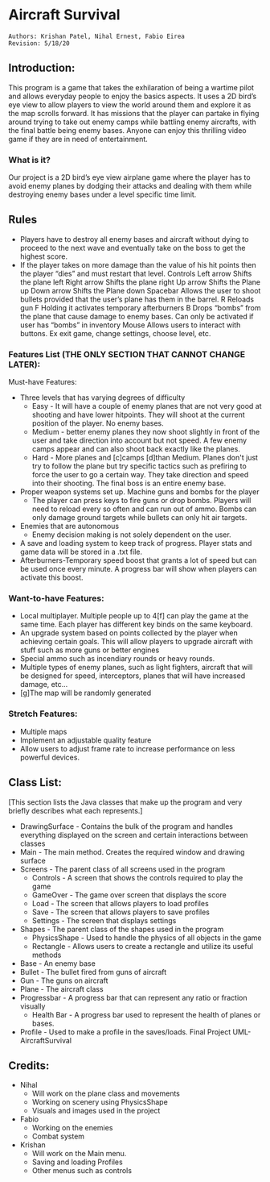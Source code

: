 # Aircraft Survival
```
Authors: Krishan Patel, Nihal Ernest, Fabio Eirea
Revision: 5/18/20
```

## Introduction: 
This program is a game that takes the exhilaration of being a wartime pilot and allows everyday people to enjoy the basics aspects. It uses a 2D bird’s eye view to allow players to view the world around them and explore it as the map scrolls forward. It has missions that the player can partake in flying around trying to take out enemy camps while battling enemy aircrafts, with the final battle being enemy bases. Anyone can enjoy this thrilling video game if they are in need of entertainment.


### What is it?
Our project is a 2D bird’s eye view airplane game where the player has to avoid enemy planes by dodging their attacks and dealing with them while destroying enemy bases under a level specific time limit.


## Rules
* Players have to destroy all enemy bases and aircraft without dying to proceed to the next wave and eventually take on the boss to get the highest score.
* If the player takes on more damage than the value of his hit points then the player “dies” and must restart that level. 
Controls
	Left arrow
	Shifts the plane left
	Right arrow
	Shifts the plane right
	Up arrow
	Shifts the Plane up
	Down arrow
	Shifts the Plane down
	Spacebar
	Allows the user to shoot bullets provided that the user’s plane has them in the barrel.
	R
	Reloads gun
	F
	Holding it activates temporary afterburners
	B
	Drops “bombs” from the plane that cause damage to enemy bases. Can only be activated if user has “bombs” in inventory
	Mouse
	Allows users to interact with buttons. Ex exit game, change settings, choose level, etc.
	

### Features List (THE ONLY SECTION THAT CANNOT CHANGE LATER):
Must-have Features:
* Three levels that has varying degrees of difficulty
   *  Easy - It will have a couple of enemy planes that are not very good at shooting and have lower hitpoints. They will shoot at the current position of the player. No enemy bases.
   * Medium - better enemy planes they now shoot slightly in front of the user and take direction into account but not speed. A few enemy camps appear and can also shoot back exactly like the planes. 
   * Hard - More planes and [c]camps [d]than Medium. Planes don't just try to follow the plane but try specific tactics such as prefiring to force the user to go a certain way. They take direction and speed into their shooting. The final boss is an entire enemy base.
* Proper weapon systems set up. Machine guns and bombs for the player
   * The player can press keys to fire guns or drop bombs. Players will need to reload every so often and can run out of ammo. Bombs can only damage ground targets while bullets can only hit air targets.
* Enemies that are autonomous
   * Enemy decision making is not solely dependent on the user. 
* A save and loading system to keep track of progress. Player stats and game data will be stored in a .txt file.
*  Afterburners-Temporary speed boost that grants a lot of speed but can be used once every minute. A progress bar will show when players can activate this boost.


### Want-to-have Features:
*  Local multiplayer. Multiple people up to 4[f] can play the game at the same time. Each player has different key binds on the same keyboard.
* An upgrade system based on points collected by the player when achieving certain goals. This will allow players to upgrade aircraft with stuff such as more guns or better engines
*  Special ammo such as incendiary rounds or heavy rounds.
*  Multiple types of enemy planes, such as light fighters, aircraft that will be designed for speed, interceptors, planes that will have increased damage, etc...
*  [g]The map will be randomly generated


### Stretch Features:
* Multiple maps
* Implement an adjustable quality feature
* Allow users to adjust frame rate to increase performance on less powerful devices.




## Class List:
[This section lists the Java classes that make up the program and very briefly describes what each represents.]
* DrawingSurface - Contains the bulk of the program and handles everything displayed on the screen and certain interactions between classes
* Main - The main method. Creates the required window and drawing surface
* Screens - The parent class of all screens used in the program
   * Controls - A screen that shows the controls required to play the game
   * GameOver - The game over screen that displays the score
   * Load - The screen that allows players to load profiles
   * Save - The screen that allows players to save profiles
   * Settings - The screen that displays settings
* Shapes - The parent class of the shapes used in the program
   * PhysicsShape - Used to handle the physics of all objects in the game
   * Rectangle - Allows users to create a rectangle and utilize its useful methods
* Base - An enemy base
* Bullet - The bullet fired from guns of aircraft
* Gun - The guns on aircraft
* Plane - The aircraft class
* Progressbar - A progress bar that can represent any ratio or fraction visually
   * Health Bar - A progress bar used to represent the health of planes or bases.
* Profile - Used to make a profile in the saves/loads.
Final Project UML- AircraftSurvival


## Credits:

* Nihal
   * Will work on the plane class and movements
   * Working on scenery using PhysicsShape
   * Visuals and images used in the project
* Fabio
   * Working on the enemies
   * Combat system
* Krishan
   * Will work on the Main menu. 
   * Saving and loading Profiles
   * Other menus such as controls
